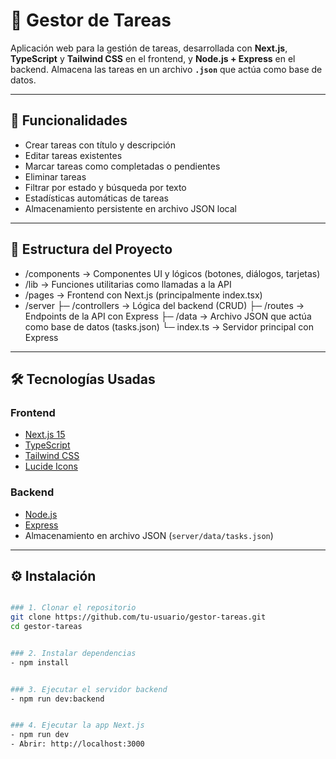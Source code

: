 # 📝 Gestor de Tareas

Aplicación web para la gestión de tareas, desarrollada con **Next.js**, **TypeScript** y **Tailwind CSS** en el frontend, y **Node.js + Express** en el backend. Almacena las tareas en un archivo **`.json`** que actúa como base de datos.

---

## 🚀 Funcionalidades

- Crear tareas con título y descripción
- Editar tareas existentes
- Marcar tareas como completadas o pendientes
- Eliminar tareas
- Filtrar por estado y búsqueda por texto
- Estadísticas automáticas de tareas
- Almacenamiento persistente en archivo JSON local

---

## 📁 Estructura del Proyecto

- /components → Componentes UI y lógicos (botones, diálogos, tarjetas)
- /lib → Funciones utilitarias como llamadas a la API
- /pages → Frontend con Next.js (principalmente index.tsx)
- /server
 ├─ /controllers → Lógica del backend (CRUD)
 ├─ /routes → Endpoints de la API con Express
 ├─ /data → Archivo JSON que actúa como base de datos (tasks.json)
 └─ index.ts → Servidor principal con Express


---

## 🛠️ Tecnologías Usadas

### Frontend
- [Next.js 15](https://nextjs.org/)
- [TypeScript](https://www.typescriptlang.org/)
- [Tailwind CSS](https://tailwindcss.com/)
- [Lucide Icons](https://lucide.dev/)

### Backend
- [Node.js](https://nodejs.org/)
- [Express](https://expressjs.com/)
- Almacenamiento en archivo JSON (`server/data/tasks.json`)

---

## ⚙️ Instalación

```bash

### 1. Clonar el repositorio
git clone https://github.com/tu-usuario/gestor-tareas.git
cd gestor-tareas


### 2. Instalar dependencias
- npm install


### 3. Ejecutar el servidor backend
- npm run dev:backend


### 4. Ejecutar la app Next.js
- npm run dev
- Abrir: http://localhost:3000
